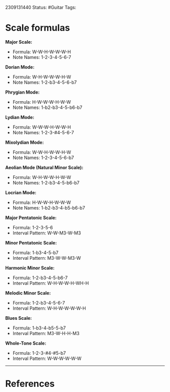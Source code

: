 
2309131440
	Status: #Guitar
		Tags: 


# Scale formulas


**Major Scale:**

- Formula: W-W-H-W-W-W-H
- Note Names: 1-2-3-4-5-6-7

**Dorian Mode:**

- Formula: W-H-W-W-W-H-W
- Note Names: 1-2-b3-4-5-6-b7

**Phrygian Mode:**

- Formula: H-W-W-W-H-W-W
- Note Names: 1-b2-b3-4-5-b6-b7

**Lydian Mode:**

- Formula: W-W-W-H-W-W-H
- Note Names: 1-2-3-#4-5-6-7

**Mixolydian Mode:**

- Formula: W-W-H-W-W-H-W
- Note Names: 1-2-3-4-5-6-b7

**Aeolian Mode (Natural Minor Scale):**

- Formula: W-H-W-W-H-W-W
- Note Names: 1-2-b3-4-5-b6-b7

**Locrian Mode:**

- Formula: H-W-W-H-W-W-W
- Note Names: 1-b2-b3-4-b5-b6-b7

**Major Pentatonic Scale:**

- Formula: 1-2-3-5-6
- Interval Pattern: W-W-M3-W-M3

**Minor Pentatonic Scale:**

- Formula: 1-b3-4-5-b7
- Interval Pattern: M3-W-W-M3-W

**Harmonic Minor Scale:**

- Formula: 1-2-b3-4-5-b6-7
- Interval Pattern: W-H-W-W-H-WH-H

**Melodic Minor Scale:**

- Formula: 1-2-b3-4-5-6-7
- Interval Pattern: W-H-W-W-W-W-H

**Blues Scale:**

- Formula: 1-b3-4-b5-5-b7
- Interval Pattern: M3-W-H-H-M3

**Whole-Tone Scale:**

- Formula: 1-2-3-#4-#5-b7
- Interval Pattern: W-W-W-W-W-W

---
# References